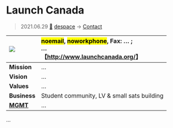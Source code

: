 # Launch Canada
> 2021.06.29 [🚀](../../index/index.md) [despace](../index.md) → [Contact](../contact.md)

|[![](../f/contact//_logo1_thumb.webp)](../f/contact//_logo1.webp)|<mark>noemail</mark>, <mark>noworkphone</mark>, Fax: … ;<br> *…*<br> 【<http://www.launchcanada.org/>】|
|:--|:--|
|**Mission**|…|
|**Vision**|…|
|**Values**|…|
|**Business**|Student community, LV & small sats building|
|**[MGMT](../mgmt.md)**|…|

<p style="page-break-after:always"> </p>

…
